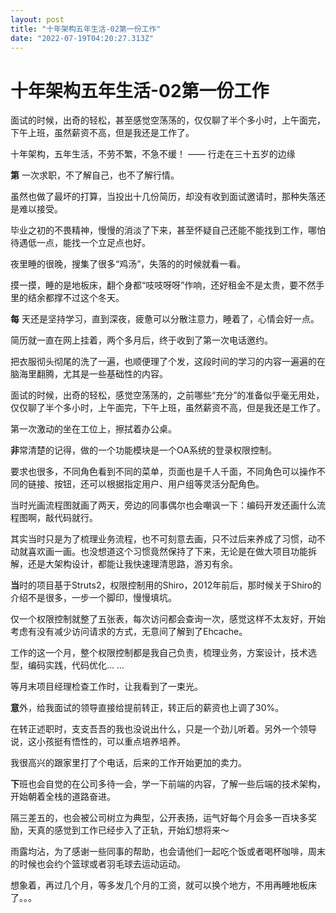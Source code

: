 ```yaml
---
layout: post
title: "十年架构五年生活-02第一份工作"
date: "2022-07-19T04:20:27.313Z"
---
```

十年架构五年生活-02第一份工作
================

面试的时候，出奇的轻松，甚至感觉空荡荡的，仅仅聊了半个多小时，上午面完，下午上班，虽然薪资不高，但是我还是工作了。

十年架构，五年生活，不劳不繁，不急不缓！ —— 行走在三十五岁的边缘

**第** 一次求职，不了解自己，也不了解行情。

虽然也做了最坏的打算，当投出十几份简历，却没有收到面试邀请时，那种失落还是难以接受。

毕业之初的不畏精神，慢慢的消淡了下来，甚至怀疑自己还能不能找到工作，哪怕待遇低一点，能找一个立足点也好。

夜里睡的很晚，搜集了很多“鸡汤”，失落的的时候就看一看。

摸一摸，睡的是地板床，翻个身都“吱吱呀呀”作响，还好租金不是太贵，要不然手里的结余都撑不过这个冬天。

**每** 天还是坚持学习，直到深夜，疲惫可以分散注意力，睡着了，心情会好一点。

简历就一直在网上挂着，两个多月后，终于收到了第一次电话邀约。

把衣服彻头彻尾的洗了一遍，也顺便理了个发，这段时间的学习的内容一遍遍的在脑海里翻腾，尤其是一些基础性的内容。

面试的时候，出奇的轻松，感觉空荡荡的，之前哪些“充分”的准备似乎毫无用处，仅仅聊了半个多小时，上午面完，下午上班，虽然薪资不高，但是我还是工作了。

第一次激动的坐在工位上，擦拭着办公桌。

**非**常清楚的记得，做的一个功能模块是一个OA系统的登录权限控制。

要求也很多，不同角色看到不同的菜单，页面也是千人千面，不同角色可以操作不同的链接、按钮，还可以根据指定用户、用户组等灵活分配角色。

当时光画流程图就画了两天，旁边的同事偶尔也会嘲讽一下：编码开发还画什么流程图啊，敲代码就行。

其实当时只是为了梳理业务流程，也不可刻意去画，只不过后来养成了习惯，动不动就喜欢画一画。也没想道这个习惯竟然保持了下来，无论是在做大项目功能拆解，还是大架构设计，都能让我快速理清思路，游刃有余。

**当**时的项目基于Struts2，权限控制用的Shiro，2012年前后，那时候关于Shiro的介绍不是很多，一步一个脚印，慢慢填坑。

仅一个权限控制就整了五张表，每次访问都会查询一次，感觉这样不太友好，开始考虑有没有减少访问请求的方式，无意间了解到了Ehcache。

工作的这一个月，整个权限控制都是我自己负责，梳理业务，方案设计，技术选型，编码实践，代码优化... ...

等月末项目经理检查工作时，让我看到了一束光。

**意**外，给我面试的领导直接给提前转正，转正后的薪资也上调了30%。

在转正述职时，支支吾吾的我也没说出什么，只是一个劲儿听着。另外一个领导说，这小孩挺有悟性的，可以重点培养培养。

我很高兴的跟家里打了个电话，后来的工作开始更加的卖力。

**下**班也会自觉的在公司多待一会，学一下前端的内容，了解一些后端的技术架构，开始朝着全栈的道路奋进。

隔三差五的，也会被公司树立为典型，公开表扬，运气好每个月会多一百块多奖励，天真的感觉到工作已经步入了正轨，开始幻想将来～

雨露均沾，为了感谢一些同事的帮助，也会请他们一起吃个饭或者喝杯咖啡，周末的时候也会约个篮球或者羽毛球去运动运动。

想象着，再过几个月，等多发几个月的工资，就可以换个地方，不用再睡地板床了。。。
